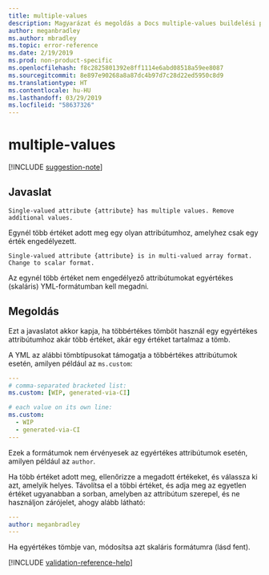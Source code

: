 ```yaml
---
title: multiple-values
description: Magyarázat és megoldás a Docs multiple-values buildelési problémájára
author: meganbradley
ms.author: mbradley
ms.topic: error-reference
ms.date: 2/19/2019
ms.prod: non-product-specific
ms.openlocfilehash: f8c2825801392e8ff1114e6abd08518a59ee8087
ms.sourcegitcommit: 8e897e90268a8a87dc4b97d7c28d22ed5950c8d9
ms.translationtype: HT
ms.contentlocale: hu-HU
ms.lasthandoff: 03/29/2019
ms.locfileid: "58637326"
---
```

# <a name="multiple-values"></a>multiple-values

[!INCLUDE [suggestion-note](includes/suggestion-note.md)]

## <a name="suggestion"></a>Javaslat

`Single-valued attribute {attribute} has multiple values. Remove additional values.`

Egynél több értéket adott meg egy olyan attribútumhoz, amelyhez csak egy érték engedélyezett.

`Single-valued attribute {attribute} is in multi-valued array format. Change to scalar format.`

Az egynél több értéket nem engedélyező attribútumokat egyértékes (skaláris) YML-formátumban kell megadni.

## <a name="resolution"></a>Megoldás

Ezt a javaslatot akkor kapja, ha többértékes tömböt használ egy egyértékes attribútumhoz akár több értéket, akár egy értéket tartalmaz a tömb.

A YML az alábbi tömbtípusokat támogatja a többértékes attribútumok esetén, amilyen például az `ms.custom`:

```yml
---
# comma-separated bracketed list:
ms.custom: [WIP, generated-via-CI]

# each value on its own line:
ms.custom:
  - WIP
  - generated-via-CI
---
```

Ezek a formátumok nem érvényesek az egyértékes attribútumok esetén, amilyen például az `author`.

Ha több értéket adott meg, ellenőrizze a megadott értékeket, és válassza ki azt, amelyik helyes. Távolítsa el a többi értéket, és adja meg az egyetlen értéket ugyanabban a sorban, amelyben az attribútum szerepel, és ne használjon zárójelet, ahogy alább látható:

```yml
---
author: meganbradley
---
```

Ha egyértékes tömbje van, módosítsa azt skaláris formátumra (lásd fent).

<!--make sure to add this file to your includes folder and verify the path-->
[!INCLUDE [validation-reference-help](includes/validation-reference-help.md)]
